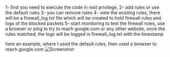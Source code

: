 
1- first you need to execute the code in root privilege,
2- add rules or use the default rules
3- you can remove rules
4- view the existing rules, there will be a firewall_log.txt file which will be created
to hold firewall rules and logs of the blocked packets
5- start monitoring to test the firewall rules, use a browser or ping to try to reach google.com or any
other website, once the rules matched, the logs will be logged in firewall_log.txt with the timestamp


here an example, where I used the default rules, then used a browser to reach google.com
![Screenshot](https://github.com/user-attachments/assets/302a6160-e063-451f-af73-060539c91437)
